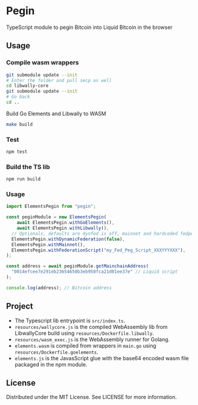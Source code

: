 # Pegin

TypeScript module to pegin Bitcoin into Liquid Bitcoin in the browser

## Usage

### Compile wasm wrappers

```sh
git submodule update --init 
# Enter the folder and pull secp as well
cd libwally-core
git submodule update --init
# Go back
cd ..
```

Build Go Elements and Libwally to WASM

```sh
make build
```

### Test

```sh
npm test
```

### Build the TS lib

```sh
npm run build
```


### Usage

```ts
import ElementsPegin from "pegin";

const peginModule = new ElementsPegin(
	await ElementsPegin.withGoElements(),
	await ElementsPegin.withLibwally(),
  // Optionals, defaults are dynfed is off, mainnet and hardcoded fedpeg script
  ElementsPegin.withDynamicFederation(false),
  ElementsPegin.withMainnet(),
  ElementsPegin.withFederationScript("my_Fed_Peg_Script_XXXYYYXXX"),
);

const address = await peginModule.getMainchainAddress(
  "0014efcee7e291eb23654650b3eb950fca21d01ee37e" // Liquid script
);

console.log(address); // Bitcoin address
```

## Project

- The Typescript lib entrypoint is `src/index.ts`.
- `resources/wallycore.js` is the compiled WebAssembly lib from LibwallyCore build using `resources/Dockerfile.libwally`.
- `resources/wasm_exec.js` is the WebAssembly runner for Golang.
- `elements.wasm` is compiled from wrappers in `main.go` using `resources/Dockerfile.goelements`.
- `elements.js` is the JavasScript glue with the base64 encoded wasm file packaged in the npm module.



## License

Distributed under the MIT License. See LICENSE for more information.
